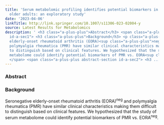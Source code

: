 ```yaml
---
title: 'Serum metabolomic profiling identifies potential biomarkers in arthritis in
  older adults: an exploratory study'
date: '2023-04-06'
linkTitle: http://link.springer.com/10.1007/s11306-023-02004-y
source: Latest Results for Metabolomics
description: ' <h3 class="a-plus-plus">Abstract</h3> <span class="a-plus-plus abstract-section
  id-a-sec1"> <h3 class="a-plus-plus">Background</h3> <p class="a-plus-plus">Seronegative
  elderly-onset rheumatoid arthritis (EORA)<sup class="a-plus-plus">neg</sup> and
  polymyalgia rheumatica (PMR) have similar clinical characteristics making them difficult
  to distinguish based on clinical features. We hypothesized that the study of serum
  metabolome could identify potential biomarkers of PMR vs. EORA<sup class="a-plus-plus">neg</sup>.</p>
  </span> <span class="a-plus-plus abstract-section id-a-sec2"> <h3 ...'
---
```

 <h3 class="a-plus-plus">Abstract</h3> <span class="a-plus-plus abstract-section id-a-sec1"> <h3 class="a-plus-plus">Background</h3> <p class="a-plus-plus">Seronegative elderly-onset rheumatoid arthritis (EORA)<sup class="a-plus-plus">neg</sup> and polymyalgia rheumatica (PMR) have similar clinical characteristics making them difficult to distinguish based on clinical features. We hypothesized that the study of serum metabolome could identify potential biomarkers of PMR vs. EORA<sup class="a-plus-plus">neg</sup>.</p> </span> <span class="a-plus-plus abstract-section id-a-sec2"> <h3 ...
